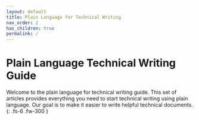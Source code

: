 ```yaml
---
layout: default
title: Plain Language for Technical Writing
nav_order: 2
has_children: true
permalink: /
---
```


# Plain Language Technical Writing Guide

Welcome to the plain language for technical writing guide. This set of articles provides everything you need to start technical writing using plain language. Our goal is to make it easier to write helpful technical documents.
{: .fs-6 .fw-300 }

[Just the Docs]: https://just-the-docs.github.io/just-the-docs/
[GitHub Pages]: https://docs.github.com/en/pages
[README]: https://github.com/just-the-docs/just-the-docs-template/blob/main/README.md
[Jekyll]: https://jekyllrb.com
[GitHub Pages / Actions workflow]: https://github.blog/changelog/2022-07-27-github-pages-custom-github-actions-workflows-beta/
[use this template]: https://github.com/just-the-docs/just-the-docs-template/generate
